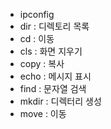 - ipconfig
- dir : 디렉토리 목록
- cd : 이동
- cls : 화면 지우기
- copy : 복사
- echo : 메시지 표시
- find : 문자열 검색
- mkdir : 디렉터리 생성
- move : 이동
